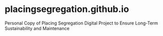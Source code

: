 # placingsegregation.github.io
Personal Copy of Placing Segregation Digital Project to Ensure Long-Term Sustainability and Maintenance
